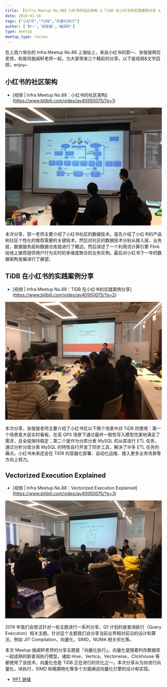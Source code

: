 ```yaml
---
title: 【Infra Meetup No.88】小红书的社区架构 & TiDB 在小红书的实践案例分享 & Vectorized Execution Explained
date: 2019-01-16
tags: ["小红书","TiDB","向量化执行"]
author: ['郭一','张俊骏','施闻轩']
type: meetup
meetup_type: review
---
```


在上周六举办的 Infra Meetup No.88 上海站上，来自小红书的郭一、张俊骏两位老师，和我司施闻轩老师一起，为大家带来三个精彩的分享，以下是视频&文字回顾，enjoy~

## 小红书的社区架构

- [视频 | Infra Meetup No.88：小红书的社区架构]
(https://www.bilibili.com/video/av40950075/?p=1)

![](media/meetup-88-20190116/1.jpg)

本次分享，郭一老师主要介绍了小红书社区的数据技术。首先介绍了小红书的产品和社区个性化的推荐需要的关键技术。然后对社区的数据技术分别从接入层，业务层，数据服务层和数据仓库层进行了概述。然后讲述了一个利用流计算引擎 Flink 给线上推荐提供用户行为实时的多维度聚合的业务实例。最后对小红书下一年的数据架构发展进行了展望。

## TiDB 在小红书的实践案例分享

- [视频 | Infra Meetup No.88：TiDB 在小红书的实践案例分享]
(https://www.bilibili.com/video/av40950075/?p=2)

![](media/meetup-88-20190116/2.jpg)

本次分享，张俊骏老师主要介绍了小红书在以下两个场景中对 TiDB 的使用：第一个场景是大促实时看板，在高 QPS 场景下通过最终一致性写入模型完美地满足了需求，且全程保持稳定；第二个是作为分库分表 MySQL 的从库进行 ETL 任务，通过分析分库分表 MySQL 的特性自行开发了同步工具，解决了许多 ETL 任务的痛点。小红书未来还会在 TiDB 的容器化部署、自动化运维、接入更多业务场景等方向上努力。

##  Vectorized Execution Explained

- [视频 | Infra Meetup No.88：Vectorized Execution Explained]
(https://www.bilibili.com/video/av40950075/?p=3)


![](media/meetup-88-20190116/3.jpg)

2019 年我们会尝试针对一些主题进行一系列分享，Q1 计划的是查询执行（Query Execution）相关主题。针对这个主题我们会分享当前业界相对前沿的设计和算法，例如 JIT Compilation，向量化，SIMD，NUMA 相关优化等。

本次 Meetup 施闻轩老师的分享主题是「向量化执行」。向量化是随着列存数据库一起成熟的新查询执行模型，诸如 Hive，Vertica，Vectorwise，Clickhouse 等都使用了该技术。向量化也是 TiDB 正在进行的优化之一。本次分享从为何进行向量化，块执行，SIMD 和晚期物化等多个方面阐述向量化引擎的设计和实现。



- [PPT 链接](https://eyun.baidu.com/s/3o9ZHjRG)